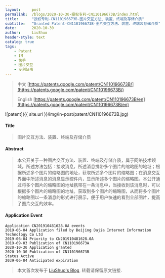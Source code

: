 ```yaml
---
layout:     post
permalink:  /blogs/2020-10-30-授权专利-CN110196673B/index.html
title:      "授权专利-CN110196673B-图片交互方法、装置、终端及存储介质"
subtitle:   "Granted Patent-CN110196673B-图片交互方法、装置、终端及存储介质"
date:       2020-10-30
author:     LiuShuo
header-style: text
catalog: true
tags:
    - Patent
    - IM
    - 快手
    - 图片交互
    - 专利证书
---
```

> 中文 [https://patents.google.com/patent/CN110196673B/](https://patents.google.com/patent/CN110196673B/)
>
> English [https://patents.google.com/patent/CN110196673B/en](https://patents.google.com/patent/CN110196673B/en)

![patent]({{ site.url }}/img/in-post/patent/CN110196673B.jpg)
#### Title
> 图片交互方法、装置、终端及存储介质








#### Abstract
> 本公开关于一种图片交互方法、装置、终端及存储介质，属于网络技术领域。所述方法包括：接收消息，所述消息携带多个图片的缩略图的地址；根据所述多个图片的缩略图的地址，获取所述多个图片的缩略图；在消息交互界面中所述消息的消息显示控件内，显示所述多个图片的缩略图。本公开通过将多个图片的缩略图的地址携带在一条消息中，当接收到该消息时，可以根据多个图片的缩略图的地址，获取到多个图片的缩略图，从而将多个图片的缩略图以一条消息的形式进行展示，便于用户快速的看到全部图片，提高了图片交互的效率。








#### Application Event
```
Application CN201910481628.0A events 
2019-06-04 Application filed by Beijing Dajia Internet Information Technology Co Ltd
2019-06-04 Priority to CN201910481628.0A
2019-09-03 Publication of CN110196673A
2020-10-30 Application granted
2020-10-30 Publication of CN110196673B
Status Active
2039-06-04 Anticipated expiration
```
> 本文首次发布于 [LiuShuo's Blog](https://liushuo.me), 
转载请保留原文链接.

